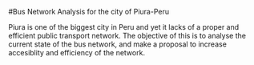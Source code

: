 #Bus Network Analysis for the city of Piura-Peru

Piura is one of the biggest city in Peru and yet it lacks of a proper and efficient public transport network.
The objective of this is to analyse the current state of the bus network, and make a proposal to increase accesiblity and efficiency of the network.